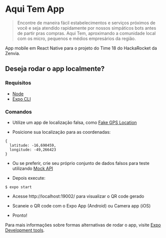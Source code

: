 # Aqui Tem App

> Encontre de maneira fácil estabelecimentos e serviços próximos de você e seja atendido rapidamente por nossos simpáticos bots  antes de partir pras compras. Aqui Tem, aproximando a comunidade local com os micro, pequenos e médios empresários da região.

App mobile em React Native para o projeto do Time 18 do HackaRocket da Zenvia.


## Deseja rodar o app localmente?

### Requisitos

+ [Node](https://nodejs.org/en/download/)
+ [Expo CLI](https://docs.expo.io/workflow/expo-cli/#installation)

### Comandos

+ Utilize um app de localização falsa, como [Fake GPS Location](https://play.google.com/store/apps/details?id=com.lexa.fakegps)

+ Posicione sua localização para as coordenadas:

```
{
  latitude: -16,690459,
  longitude: -49,266423
}
```

+ Ou se preferir, crie seu próprio conjunto de dados falsos para teste utilizando [Mock API](https://mockapi.io/)

+ Depois execute:

```
$ expo start
```

+ Acesse http://localhost:19002/ para visualizar o QR code gerado

+ Scaneie o QR code com o Expo App (Android) ou Camera app (iOS)

+ Pronto!

Para mais informações sobre formas alternativas de rodar o app, visite [Expo Development tools](https://expo.io/tools#client).